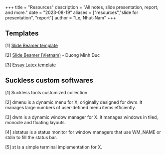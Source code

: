 +++
title = "Resources"
description = "All notes, slide presentation, report, and more."
date = "2023-08-19"
aliases = ["resources","slide for presentation", "report"]
author = "Le, Nhut-Nam"
+++

## Templates

[1] [Slide Beamer template](https://www.overleaf.com/read/jfgnzwpsxmhk#4d4625)

[2] [Slide Beamer (Vietnam)](https://www.overleaf.com/read/tzkxsdgfnsqs#8f088a) - Duong Minh Duc

[3] [Essay Latex template](https://www.overleaf.com/read/zxpnzmfcbnkn#33864d)


## Suckless custom softwares

[1] Suckless tools customized collection 

[2] dmenu is a dynamic menu for X, originally designed for dwm. It manages large numbers of user-defined menu items efficiently. 

[3] dwm is a dynamic window manager for X. It manages windows in tiled, monocle and floating layouts. 

[4] slstatus is a status monitor for window managers that use WM_NAME or stdin to fill the status bar. 

[5] st is a simple terminal implementation for X. 